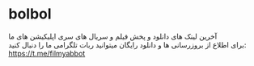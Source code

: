 # bolbol
آخرین لینک های دانلود و پخش فیلم و سریال های سری اپلیکیشن های ما <br />
برای اطلاع از بروزرسانی ها و دانلود رایگان میتوانید ربات تلگرامی ما را دنبال کنید: <br />
https://t.me/filmyabbot
